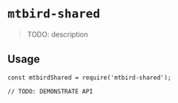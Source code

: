 # `mtbird-shared`

> TODO: description

## Usage

```
const mtbirdShared = require('mtbird-shared');

// TODO: DEMONSTRATE API
```
